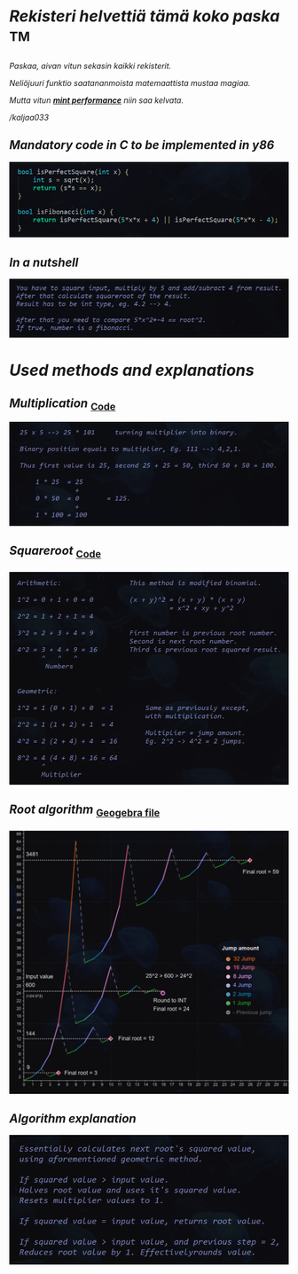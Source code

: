 # _Rekisteri helvettiä tämä koko paska_ <sup>TM<sup>
_Paskaa, aivan vitun sekasin kaikki rekisterit._

_Neliöjuuri funktio saatananmoista matemaattista mustaa magiaa._

_Mutta vitun [**mint performance**](https://raw.githack.com/Jan-Aarela/Fibonacci-y86/refs/heads/main/Extras/Test%20results.html) niin saa kelvata._

_/kaljaa033_

## _Mandatory code in C to be implemented in y86_

_![alt_text](https://raw.githubusercontent.com/Jan-Aarela/Fibonacci-y86/refs/heads/main/pics/Fibonacci%20code%20in%20C.png)_

## _In a nutshell_
![alt_text](https://raw.githubusercontent.com/Jan-Aarela/Fibonacci-y86/refs/heads/main/pics/Explantion.png)

# _Used methods and explanations_

## _Multiplication_ <sub>[Code](https://raw.githubusercontent.com/Jan-Aarela/Fibonacci-y86/refs/heads/main/Extras/Multiplication)<sup>

![alt_text](https://raw.githubusercontent.com/Jan-Aarela/Fibonacci-y86/refs/heads/main/pics/Multiplication.png)

## _Squareroot_ <sub>[Code](https://raw.githubusercontent.com/Jan-Aarela/Fibonacci-y86/refs/heads/main/Extras/Root)‎<sub>
![alt_text](https://raw.githubusercontent.com/Jan-Aarela/Fibonacci-y86/refs/heads/main/pics/Root.png)

## _Root algorithm_ <sub>[Geogebra file](https://github.com/Jan-Aarela/Fibonacci-y86/blob/main/pics/Root.ggb)<sub>
![alt_text](https://raw.githubusercontent.com/Jan-Aarela/Fibonacci-y86/refs/heads/main/pics/Graph.png)

## _Algorithm explanation_
![alt_text](https://raw.githubusercontent.com/Jan-Aarela/Fibonacci-y86/refs/heads/main/pics/Root%20algorithm%20explanation.png)


